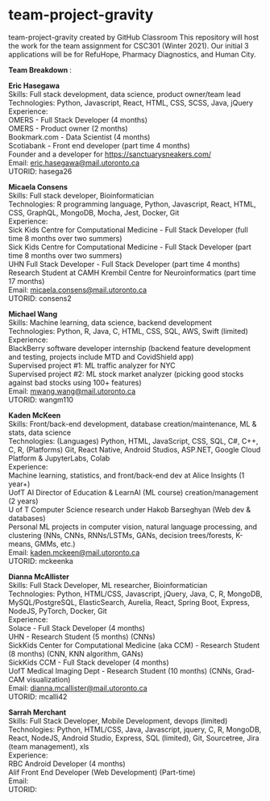 # team-project-gravity
team-project-gravity created by GitHub Classroom
This repository will host the work for the team assignment for CSC301 (Winter 2021). 
Our initial 3 applications will be for RefuHope, Pharmacy Diagnostics, and Human City.

<strong> Team Breakdown </strong>:

<strong>Eric Hasegawa</strong> <br />
Skills: Full stack development, data science, product owner/team lead <br />
Technologies: Python, Javascript, React, HTML, CSS, SCSS, Java, jQuery <br />
Experience: <br />
OMERS - Full Stack Developer (4 months)<br />
OMERS - Product owner (2 months)<br />
Bookmark.com - Data Scientist (4 months)<br />
Scotiabank - Front end developer (part time 4 months)<br />
Founder and a developer for https://sanctuarysneakers.com/ <br />
Email: eric.hasegawa@mail.utoronto.ca    <br />
UTORID: hasega26 <br />

<strong> Micaela Consens </strong> <br />
Skills: Full stack developer, Bioinformatician <br />
Technologies: R programming language, Python, Javascript, React, HTML, CSS, GraphQL, MongoDB, Mocha, Jest, Docker, Git <br />
Experience:  <br />
Sick Kids Centre for Computational Medicine - Full Stack Developer (full time 8 months over two summers) <br />
Sick Kids Centre for Computational Medicine - Full Stack Developer (part time 8 months over two summers) <br />
UHN Full Stack Developer - Full Stack Developer (part time 4 months) <br />
Research Student at CAMH Krembil Centre for Neuroinformatics  (part time 17 months) <br />
Email: micaela.consens@mail.utoronto.ca <br />
UTORID: consens2

<strong> Michael Wang </strong>  <br />
Skills: Machine learning, data science, backend development <br />
Technologies: Python, R, Java, C, HTML, CSS, SQL, AWS, Swift (limited) <br />
Experience: <br />
BlackBerry software developer internship (backend feature development and testing, projects include MTD and CovidShield app) <br />
Supervised project #1: ML traffic analyzer for NYC <br />
Supervised project #2: ML stock market analyzer (picking good stocks against bad stocks using 100+ features) <br />
Email: mwang.wang@mail.utoronto.ca <br />
UTORID: wangm110

<strong> Kaden McKeen </strong>  <br />
Skills: Front/back-end development, database creation/maintenance, ML & stats, data science  <br />
Technologies: (Languages) Python, HTML, JavaScript, CSS, SQL, C#, C++, C, R, (Platforms) Git, React Native, Android Studios, ASP.NET, Google Cloud Platform & JupyterLabs, Colab  <br />
Experience:  <br />
Machine learning, statistics, and front/back-end dev at Alice Insights (1 year+)  <br />
UofT AI Director of Education & LearnAI (ML course) creation/management (2 years)  <br />
U of T Computer Science research under Hakob Barseghyan (Web dev & databases)  <br />
Personal ML projects in computer vision, natural language processing, and clustering (NNs, CNNs, RNNs/LSTMs, GANs, decision trees/forests, K-means, GMMs, etc.)  <br />
Email: kaden.mckeen@mail.utoronto.ca  <br />
UTORID: mckeenka

<strong> Dianna McAllister </strong>  <br />
Skills: Full Stack Developer, ML researcher, Bioinformatician <br />
Technologies: Python, HTML/CSS, Javascript, jQuery, Java, C, R, MongoDB, MySQL/PostgreSQL, ElasticSearch, Aurelia, React, Spring Boot, Express, NodeJS, PyTorch, Docker, Git <br />
Experience:  <br />
Solace - Full Stack Developer (4 months) <br />
UHN - Research Student (5 months) (CNNs) <br />
SickKids Center for Computational Medicine (aka CCM) - Research Student (8 months) (CNN, KNN algorithm, GANs) <br />
SickKids CCM - Full Stack developer (4 months)  <br />
UofT Medical Imaging Dept - Research Student (10 months) (CNNs, Grad-CAM visualization) <br />
Email: dianna.mcallister@mail.utoronto.ca <br />
UTORID: mcalli42


<strong> Sarrah Merchant </strong>  <br />
Skills: Full Stack Developer, Mobile Development, devops (limited)  <br />
Technologies: Python, HTML/CSS, Java, Javascript, jquery, C, R, MongoDB, React, NodeJS, Android Studio, Express, SQL (limited), Git, Sourcetree, Jira (team management), xls  <br />
Experience:  <br />
RBC Android Developer (4 months)  <br />
Alif Front End Developer (Web Development) (Part-time)  <br />
Email:  <br />
UTORID:   <br />
